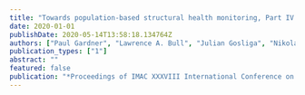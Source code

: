 ```yaml
---
title: "Towards population-based structural health monitoring, Part IV: Heterogeneous populations, transfer and mapping"
date: 2020-01-01
publishDate: 2020-05-14T13:58:18.134764Z
authors: ["Paul Gardner", "Lawrence A. Bull", "Julian Gosliga", "Nikolaos Dervilis", "Keith Worden"]
publication_types: ["1"]
abstract: ""
featured: false
publication: "*Proceedings of IMAC XXXVIII International Conference on Modal Analysis*"
---
```


